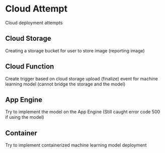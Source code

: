 # Cloud Attempt
Cloud deployment attempts

## Cloud Storage
Creating a storage bucket for user to store image (reporting image)

## Cloud Function
Create trigger based on cloud storage upload (finalize) event for machine learning model
 (cannot bridge the storage and the model)

## App Engine
Try to implement the model on the App Engine
 (Still caught error code 500 if using the model)

## Container
Try to implement containerized machine learning model deployment
